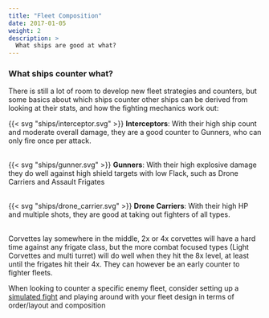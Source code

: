 ```yaml
---
title: "Fleet Composition"
date: 2017-01-05
weight: 2
description: >
  What ships are good at what?
---
```


### What ships counter what?
There is still a lot of room to develop new fleet strategies and counters, but some basics about which ships counter other ships can be derived from looking at their stats, and how the fighting mechanics work out:

 {{< svg "ships/interceptor.svg" >}} **Interceptors**:
With their high ship count and moderate overall damage, they are a good counter to Gunners, who can only fire once per attack.
</br></br>


{{< svg "ships/gunner.svg" >}} **Gunners**:
With their high explosive damage they do well against high shield targets with low Flack, such as Drone Carriers and Assault Frigates
</br></br>


{{< svg "ships/drone_carrier.svg" >}} **Drone Carriers**:
With their high HP and multiple shots, they are good at taking out fighters of all types.
</br></br>


Corvettes lay somewhere in the middle, 2x or 4x corvettes will have a hard time against any frigate class, but the more combat focused types (Light Corvettes and multi turret) will do well when they hit the 8x level, at least until the frigates hit their 4x. They can however be an early counter to fighter fleets.

When looking to counter a specific enemy fleet, consider setting up a [simulated fight](https://rising-constellation.com/portal/fight-simulator) and playing around with your fleet design in terms of order/layout and composition